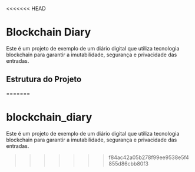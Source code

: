 <<<<<<< HEAD
# Blockchain Diary

Este é um projeto de exemplo de um diário digital que utiliza tecnologia blockchain para garantir a imutabilidade, segurança e privacidade das entradas.

## Estrutura do Projeto

=======
# blockchain_diary
Este é um projeto de exemplo de um diário digital que utiliza tecnologia blockchain para garantir a imutabilidade, segurança e privacidade das entradas.
>>>>>>> f84ac42a05b278f99ee9538e5f4855d86cbb80f3
